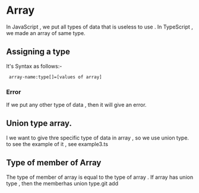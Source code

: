 # Array 
In JavaScript , we put all types of data that is useless to use .
In TypeScript , we made an array of same type.
## Assigning a type
It's Syntax as follows:-

     array-name:type[]=[values of array]

### Error 
If we put any other type of data , then it will give an error.
## Union type array.
I we want to give thre specific type of data in array , so we use union type. to see the example of it , see example3.ts
## Type of member of Array
The type of member of array is equal to the type of array . If array has union type , then the memberhas union type.git add 